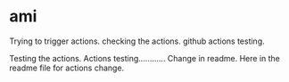 # ami
Trying to trigger actions.
checking the actions. github actions testing.

Testing the actions.
Actions testing............
Change in readme.
Here in the readme file for actions change.